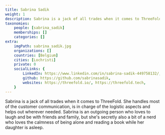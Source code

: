 ```yaml
---
title: Sabrina Sadik
weight: 1
description: Sabrina is a jack of all trades when it comes to ThreeFold.
taxonomies:
    people: [sabrina_sadik]
    memberships: []
    categories: []
extra:
    imgPath: sabrina_sadik.jpg
    organizations: []
    countries: [Belgium]
    cities: [Lochristi]
    private: 0
    socialLinks: {
        LinkedIn: https://www.linkedin.com/in/sabrina-sadik-449758132/,
        github: https://github.com/sabrinasadik,
        websites: https://threefold.io/, https://threefold.tech,
    }
---
```


Sabrina is a jack of all trades when it comes to ThreeFold. She handles most of the customer communication, is in charge of the logistic aspects and helps out wherever needed. Sabrina is an outgoing person who loves to laugh and be with friends and family, but she's secretly also a bit of a nerd who loves the calmness of being alone and reading a book while her daughter is asleep.
